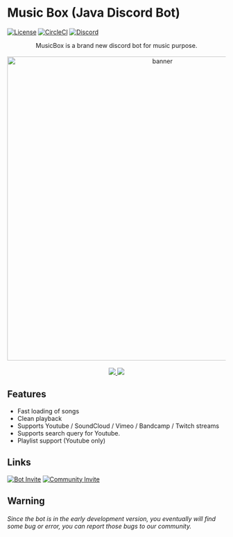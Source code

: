 # Music Box (Java Discord Bot)

[![License](https://img.shields.io/github/license/jagrosh/MusicBot.svg)](https://github.com/daviddev16/java-musicbox/blob/master/LICENSE)
[![CircleCI](https://circleci.com/gh/daviddev16/java-musicbox/tree/Development.svg?style=shield)](https://circleci.com/gh/daviddev16/java-musicbox/tree/Development)
[![Discord](https://discordapp.com/api/guilds/893011039468273705/widget.png)](https://discord.gg/RjxMwhMwwF)


<p align="center">
   MusicBox is a brand new discord bot for music purpose.<br><br>
   <img width="700" alt="banner" src="https://i.imgur.com/Bkg5eAz.gif"><br><br>
  <a href="https://circleci.com/gh/daviddev16/java-musicbox/tree/Development">
     <img src="https://img.shields.io/static/v1?label=&message=Online+version+(1.0.2+alpha)&color=bb72da&style=flat-badge&logo=Bandcamp&logoColor=white&logoWidth=10">
   </a>
   <a href="https://circleci.com/gh/daviddev16/java-musicbox/tree/Development">
     <img src="https://img.shields.io/static/v1?label=&message=Development+version+(1.0.3+alpha)&color=bb72da&style=flat-badge&logo=Bandcamp&logoColor=white&logoWidth=10">
   </a>
</p>


## Features
 - Fast loading of songs
 - Clean playback
 - Supports Youtube / SoundCloud / Vimeo / Bandcamp / Twitch streams
 - Supports search query for Youtube.
 - Playlist support (Youtube only)

## Links

[![Bot Invite](https://img.shields.io/static/v1?label=&message=Invite+to+your+server&color=7289da&style=flat-badge&logo=discord&logoColor=white&logoWidth=10)](https://circleci.com/gh/daviddev16/java-musicbox/tree/Development)
[![Community Invite](https://img.shields.io/static/v1?label=&message=Join+the+community!&color=7289da&style=flat-badge&logo=discord&logoColor=white&logoWidth=10)](https://circleci.com/gh/daviddev16/java-musicbox/tree/Development)

## Warning

<h6><i>Since the bot is in the early development version, you eventually will find some bug or error, you can report those bugs to our community.</i></h6>
